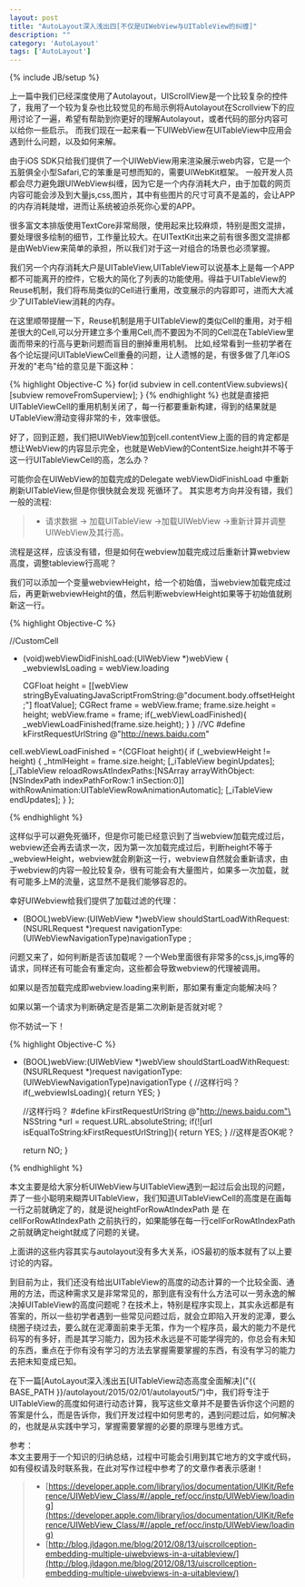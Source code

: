 ```yaml
---
layout: post
title: "AutoLayout深入浅出四[不仅是UIWebView与UITableView的纠缠]"
description: ""
category: 'AutoLayout'
tags: ['AutoLayout']
---
```

{% include JB/setup %}

上一篇中我们已经深度使用了Autolayout，UIScrollView是一个比较复杂的控件了，我用了一个较为复杂也比较觉见的布局示例将Autolayout在Scrollview下的应用讨论了一遍，希望有帮助到你更好的理解Autolayout，或者代码的部分内容可以给你一些启示。
而我们现在一起来看一下UIWebView在UITableView中应用会遇到什么问题，以及如何来解。

<!--more-->

由于iOS SDK只给我们提供了一个UIWebView用来渲染展示web内容，它是一个五脏俱全小型Safari,它的笨重是可想而知的，需要UIWebKit框架。
一般开发人员都会尽力避免跟UIWebView纠缠，因为它是一个内存消耗大户，由于加载的网页内容可能会涉及到大量js,css,图片，其中有些图片的尺寸可真不是盖的，会让APP的内存消耗陡增，进而让系统被迫杀死你心爱的APP。

很多富文本排版使用TextCore非常局限，使用起来比较麻烦，特别是图文混排，要处理很多绘制的细节，工作量比较大。在UITextKit出来之前有很多图文混排都是由WebView来简单的承担，所以我们对于这一对组合的场景也必须掌握。

我们另一个内存消耗大户是UITableView,UITableView可以说基本上是每一个APP都不可能离开的控件，它极大的简化了列表的功能使用。得益于UITableView的Reuse机制，我们将布局类似的Cell进行重用，改变展示的内容即可，进而大大减少了UITableView消耗的内存。

在这里顺带提醒一下，Reuse机制是用于UITableView的类似Cell的重用，对于相差很大的Cell,可以分开建立多个重用Cell,而不要因为不同的Cell混在TableView里面而带来的行高与更新问题而盲目的删掉重用机制。
比如,经常看到一些初学者在各个论坛提问UITableViewCell重叠的问题，让人遗憾的是，有很多做了几年iOS开发的"老鸟"给的意见是下面这种：

{% highlight Objective-C %}
for(id subview in cell.contentView.subviews){
    [subview removeFromSuperview];
}
{% endhighlight %}
也就是直接把UITableViewCell的重用机制关闭了，每一行都要重新构建，得到的结果就是UTableView滑动变得非常的卡，效率很低。

好了，回到正题，我们把UIWebView加到cell.contentView上面的目的肯定都是想让WebView的内容显示完全，也就是WebView的ContentSize.height并不等于这一行UITableViewCell的高，怎么办？

可能你会在UIWebView的加载完成的Delegate webViewDidFinishLoad 中重新刷新UITableView,但是你很快就会发现 死循环了。
其实思考方向并没有错，我们一般的流程:  

> * 请求数据 -> 加载UITableView ->加载UIWebView ->重新计算并调整UIWebView及其行高。

流程是这样，应该没有错，但是如何在webview加载完成过后重新计算webview高度，调整tableview行高呢？

我们可以添加一个变量webviewHeight，给一个初始值，当webview加载完成过后，再更新webviewHeight的值，然后判断webviewHeight如果等于初始值就刷新这一行。

{% highlight Objective-C %}

//CustomCell
- (void)webViewDidFinishLoad:(UIWebView *)webView {
	_webviewIsLoading = webView.loading

	CGFloat height = [[webView stringByEvaluatingJavaScriptFromString:@"document.body.offsetHeight;"] floatValue];
	CGRect frame = webView.frame;
	frame.size.height = height;
	webView.frame = frame;
	if(_webViewLoadFinished){
		_webViewLoadFinished(frame.size.height);
	}
}
//VC
#define kFirstRequestUrlString @"http://news.baidu.com"

cell.webViewLoadFinished = ^(CGFloat height){
	if (_webviewHeight != height) {
        _htmlHeight = frame.size.height;
        [_iTableView beginUpdates];
        [_iTableView reloadRowsAtIndexPaths:[NSArray arrayWithObject:[NSIndexPath indexPathForRow:1 inSection:0]] withRowAnimation:UITableViewRowAnimationAutomatic];
        [_iTableView endUpdates];
    }
};

{% endhighlight %}

这样似乎可以避免死循环，但是你可能已经意识到了当webview加载完成过后，webview还会再去请求一次，因为第一次加载完成过后，判断height不等于_webviewHeight，webview就会刷新这一行，webview自然就会重新请求，由于webview的内容一般比较复杂，很有可能会有大量图片，如果多一次加载，就有可能多上M的流量，这显然不是我们能够容忍的。

幸好UIWebview给我们提供了加载过滤的代理：

- (BOOL)webView:(UIWebView *)webView shouldStartLoadWithRequest:(NSURLRequest *)request navigationType:(UIWebViewNavigationType)navigationType ;

问题又来了，如何判断是否该加载呢？一个Web里面很有非常多的css,js,img等的请求，同样还有可能会有重定向，这些都会导致webview的代理被调用。

如果以是否加载完成即webview.loading来判断，那如果有重定向能解决吗？

如果以第一个请求为判断确定是否是第二次刷新是否就对呢？

你不妨试一下！


{% highlight Objective-C %}


- (BOOL)webView:(UIWebView *)webView shouldStartLoadWithRequest:(NSURLRequest *)request navigationType:(UIWebViewNavigationType)navigationType {
	//这样行吗？
	if(_webviewIsLoading){
		return YES;
	}

	//这样行吗？
	#define kFirstRequestUrlString @"http://news.baidu.com"\
    NSString *url = request.URL.absoluteString;
    if(![url isEqualToString:kFirstRequestUrlString]){
    	return YES;
    }
	//这样是否OK呢？	
	
    return NO;
}

{% endhighlight %}

本文主要是给大家分析UIWebView与UITableView遇到一起过后会出现的问题，弄了一些小聪明来糊弄UITableView，我们知道UITableViewCell的高度是在画每一行之前就确定了的，就是说heightForRowAtIndexPath 是 在 cellForRowAtIndexPath 之前执行的，如果能够在每一行cellForRowAtIndexPath之前就确定height就成了问题的关键。

上面讲的这些内容其实与autolayout没有多大关系，iOS最初的版本就有了以上要讨论的内容。

到目前为止，我们还没有给出UITableView的高度的动态计算的一个比较全面、通用的方法，而这种需求又是非常常见的，那到底有没有什么方法可以一劳永逸的解决掉UITableView的高度问题呢？在技术上，特别是程序实现上，其实永远都是有答案的，所以一些初学者遇到一些常见问题过后，就会立即陷入开发的泥潭，要么绕圈子绕过去，要么就在泥潭面前束手无策，作为一个程序员，最大的能力不是代码写的有多好，而是其学习能力，因为技术永远是不可能学得完的，你总会有未知的东西，重点在于你有没有学习的方法去掌握需要掌握的东西，有没有学习的能力去把未知变成已知。


在下一篇[AutoLayout深入浅出五[UITableView动态高度全面解决]("{{ BASE_PATH }}/autolayout/2015/02/01/autolayout5/")中，我们将专注于UITableView的高度如何进行动态计算，我写这些文章并不是要告诉你这个问题的答案是什么，而是告诉你，我们开发过程中如何思考的，遇到问题过后，如何解决的，也就是从实践中学习，掌握需要掌握的必要的原理与思维方式。



参考：  
本文主要用于一个知识的归纳总结，过程中可能会引用到其它地方的文字或代码，如有侵权请及时联系我，在此对写作过程中参考了的文章作者表示感谢！ 

> * [https://developer.apple.com/library/ios/documentation/UIKit/Reference/UIWebView_Class/#//apple_ref/occ/instp/UIWebView/loading](https://developer.apple.com/library/ios/documentation/UIKit/Reference/UIWebView_Class/#//apple_ref/occ/instp/UIWebView/loading)    
> * [http://blog.jldagon.me/blog/2012/08/13/uiscrollception-embedding-multiple-uiwebviews-in-a-uitableview/](http://blog.jldagon.me/blog/2012/08/13/uiscrollception-embedding-multiple-uiwebviews-in-a-uitableview/)  











